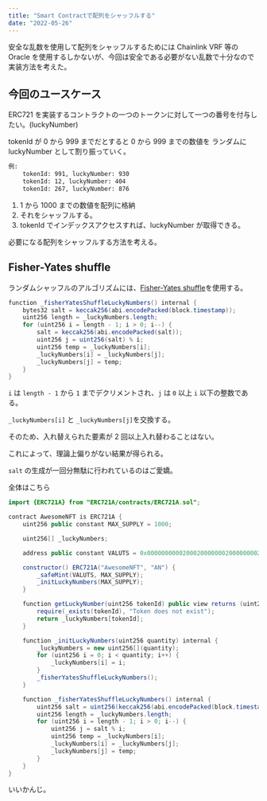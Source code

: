 ```yaml
---
title: "Smart Contractで配列をシャッフルする"
date: "2022-05-26"
---
```


安全な乱数を使用して配列をシャッフルするためには Chainlink VRF 等の Oracle を使用するしかないが、今回は安全である必要がない乱数で十分なので実装方法を考えた。

## 今回のユースケース

ERC721 を実装するコントラクトの一つのトークンに対して一つの番号を付与したい。(luckyNumber)

tokenId が 0 から 999 までだとすると 0 から 999 までの数値を ランダムに luckyNumber として割り振っていく。

```txt
例:
    tokenId: 991, luckyNumber: 930
    tokenId: 12, luckyNumber: 404
    tokenId: 267, luckyNumber: 876
```

1. 1 から 1000 までの数値を配列に格納
2. それをシャッフルする。
3. tokenId でインデックスアクセスすれば、luckyNumber が取得できる。

必要になる配列をシャッフルする方法を考える。

## Fisher-Yates shuffle

ランダムシャッフルのアルゴリズムには、[Fisher-Yates shuffle](https://en.wikipedia.org/wiki/Fisher%E2%80%93Yates_shuffle)を使用する。

```java
function _fisherYatesShuffleLuckyNumbers() internal {
    bytes32 salt = keccak256(abi.encodePacked(block.timestamp));
    uint256 length = _luckyNumbers.length;
    for (uint256 i = length - 1; i > 0; i--) {
        salt = keccak256(abi.encodePacked(salt));
        uint256 j = uint256(salt) % i;
        uint256 temp = _luckyNumbers[i];
        _luckyNumbers[i] = _luckyNumbers[j];
        _luckyNumbers[j] = temp;
    }
}
```

`i` は `length - 1` から `1` までデクリメントされ、`j` は `0` 以上 `i` 以下の整数である。

`_luckyNumbers[i]` と `_luckyNumbers[j]`を交換する。

そのため、入れ替えられた要素が 2 回以上入れ替わることはない。

これによって、理論上偏りがない結果が得られる。

`salt` の生成が一回分無駄に行われているのはご愛嬌。

全体はこちら

```java
import {ERC721A} from "ERC721A/contracts/ERC721A.sol";

contract AwesomeNFT is ERC721A {
    uint256 public constant MAX_SUPPLY = 1000;

    uint256[] _luckyNumbers;

    address public constant VALUTS = 0x0000000000200020000000200000000200000000;

    constructor() ERC721A("AwesomeNFT", "AN") {
        _safeMint(VALUTS, MAX_SUPPLY);
        _initLuckyNumbers(MAX_SUPPLY);
    }

    function getLuckyNumber(uint256 tokenId) public view returns (uint256) {
        require(_exists(tokenId), "Token does not exist");
        return _luckyNumbers[tokenId];
    }

    function _initLuckyNumbers(uint256 quantity) internal {
        _luckyNumbers = new uint256[](quantity);
        for (uint256 i = 0; i < quantity; i++) {
            _luckyNumbers[i] = i;
        }
        _fisherYatesShuffleLuckyNumbers();
    }

    function _fisherYatesShuffleLuckyNumbers() internal {
        uint256 salt = uint256(keccak256(abi.encodePacked(block.timestamp)));
        uint256 length = _luckyNumbers.length;
        for (uint256 i = length - 1; i > 0; i--) {
            uint256 j = salt % i;
            uint256 temp = _luckyNumbers[i];
            _luckyNumbers[i] = _luckyNumbers[j];
            _luckyNumbers[j] = temp;
        }
    }
}
```

いいかんじ。

